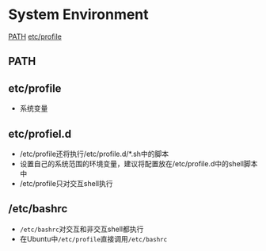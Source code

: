 # System Environment

[PATH](#path)
[etc/profile](#etcprofile)

## PATH

## etc/profile

- 系统变量

## etc/profiel.d

- /etc/profile还将执行/etc/profile.d/*.sh中的脚本
- 设置自己的系统范围的环境变量，建议将配置放在/etc/profile.d中的shell脚本中
- /etc/profile只对交互shell执行

## /etc/bashrc

- `/etc/bashrc`对交互和非交互shell都执行
- 在Ubuntu中`/etc/profile`直接调用`/etc/bashrc`
